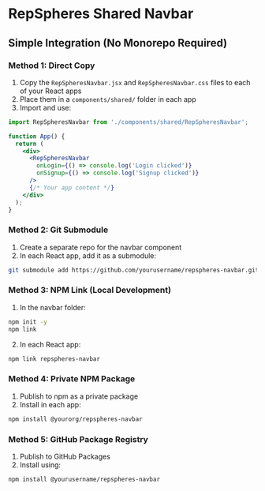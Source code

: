 # RepSpheres Shared Navbar

## Simple Integration (No Monorepo Required)

### Method 1: Direct Copy
1. Copy the `RepSpheresNavbar.jsx` and `RepSpheresNavbar.css` files to each of your React apps
2. Place them in a `components/shared/` folder in each app
3. Import and use:

```jsx
import RepSpheresNavbar from './components/shared/RepSpheresNavbar';

function App() {
  return (
    <div>
      <RepSpheresNavbar 
        onLogin={() => console.log('Login clicked')}
        onSignup={() => console.log('Signup clicked')}
      />
      {/* Your app content */}
    </div>
  );
}
```

### Method 2: Git Submodule
1. Create a separate repo for the navbar component
2. In each React app, add it as a submodule:
```bash
git submodule add https://github.com/yourusername/repspheres-navbar.git src/components/shared/navbar
```

### Method 3: NPM Link (Local Development)
1. In the navbar folder:
```bash
npm init -y
npm link
```

2. In each React app:
```bash
npm link repspheres-navbar
```

### Method 4: Private NPM Package
1. Publish to npm as a private package
2. Install in each app:
```bash
npm install @yourorg/repspheres-navbar
```

### Method 5: GitHub Package Registry
1. Publish to GitHub Packages
2. Install using:
```bash
npm install @yourusername/repspheres-navbar
```